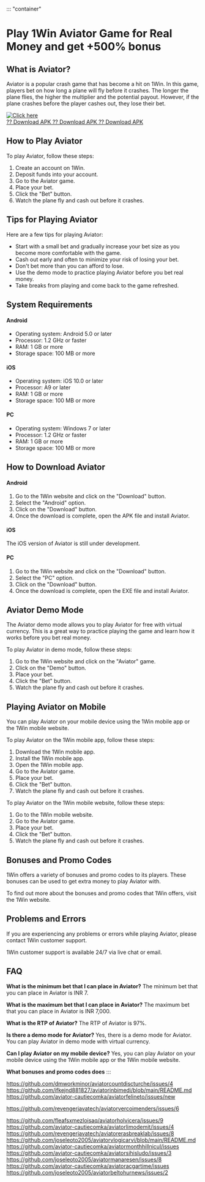 ::: \"container\"
# Play 1Win Aviator Game for Real Money and get +500% bonus

## What is Aviator?

Aviator is a popular crash game that has become a hit on 1Win. In this
game, players bet on how long a plane will fly before it crashes. The
longer the plane flies, the higher the multiplier and the potential
payout. However, if the plane crashes before the player cashes out, they
lose their bet.

[![Click
here](https://readscoops.com/wp-content/uploads/2023/03/Readscoop-aviator-1-1.jpg)](https://traff.sbs/deff)\
[?? Download APK ?? Download APK ?? Download
APK](https://traff.sbs/deff)

## How to Play Aviator

To play Aviator, follow these steps:

1.  Create an account on 1Win.
2.  Deposit funds into your account.
3.  Go to the Aviator game.
4.  Place your bet.
5.  Click the "Bet" button.
6.  Watch the plane fly and cash out before it crashes.

## Tips for Playing Aviator

Here are a few tips for playing Aviator:

-   Start with a small bet and gradually increase your bet size as you
    become more comfortable with the game.
-   Cash out early and often to minimize your risk of losing your bet.
-   Don\'t bet more than you can afford to lose.
-   Use the demo mode to practice playing Aviator before you bet real
    money.
-   Take breaks from playing and come back to the game refreshed.

## System Requirements

#### Android

-   Operating system: Android 5.0 or later
-   Processor: 1.2 GHz or faster
-   RAM: 1 GB or more
-   Storage space: 100 MB or more

#### iOS

-   Operating system: iOS 10.0 or later
-   Processor: A9 or later
-   RAM: 1 GB or more
-   Storage space: 100 MB or more

#### PC

-   Operating system: Windows 7 or later
-   Processor: 1.2 GHz or faster
-   RAM: 1 GB or more
-   Storage space: 100 MB or more

## How to Download Aviator

#### Android

1.  Go to the 1Win website and click on the "Download" button.
2.  Select the "Android" option.
3.  Click on the "Download" button.
4.  Once the download is complete, open the APK file and install
    Aviator.

#### iOS

The iOS version of Aviator is still under development.

#### PC

1.  Go to the 1Win website and click on the "Download" button.
2.  Select the "PC" option.
3.  Click on the "Download" button.
4.  Once the download is complete, open the EXE file and install
    Aviator.

## Aviator Demo Mode

The Aviator demo mode allows you to play Aviator for free with virtual
currency. This is a great way to practice playing the game and learn how
it works before you bet real money.

To play Aviator in demo mode, follow these steps:

1.  Go to the 1Win website and click on the "Aviator" game.
2.  Click on the "Demo" button.
3.  Place your bet.
4.  Click the "Bet" button.
5.  Watch the plane fly and cash out before it crashes.

## Playing Aviator on Mobile

You can play Aviator on your mobile device using the 1Win mobile app or
the 1Win mobile website.

To play Aviator on the 1Win mobile app, follow these steps:

1.  Download the 1Win mobile app.
2.  Install the 1Win mobile app.
3.  Open the 1Win mobile app.
4.  Go to the Aviator game.
5.  Place your bet.
6.  Click the "Bet" button.
7.  Watch the plane fly and cash out before it crashes.

To play Aviator on the 1Win mobile website, follow these steps:

1.  Go to the 1Win mobile website.
2.  Go to the Aviator game.
3.  Place your bet.
4.  Click the "Bet" button.
5.  Watch the plane fly and cash out before it crashes.

## Bonuses and Promo Codes

1Win offers a variety of bonuses and promo codes to its players. These
bonuses can be used to get extra money to play Aviator with.

To find out more about the bonuses and promo codes that 1Win offers,
visit the 1Win website.

## Problems and Errors

If you are experiencing any problems or errors while playing Aviator,
please contact 1Win customer support.

1Win customer support is available 24/7 via live chat or email.

## FAQ

**What is the minimum bet that I can place in Aviator?** The minimum bet
that you can place in Aviator is INR 7.

**What is the maximum bet that I can place in Aviator?** The maximum bet
that you can place in Aviator is INR 7,000.

**What is the RTP of Aviator?** The RTP of Aviator is 97%.

**Is there a demo mode for Aviator?** Yes, there is a demo mode for
Aviator. You can play Aviator in demo mode with virtual currency.

**Can I play Aviator on my mobile device?** Yes, you can play Aviator on
your mobile device using the 1Win mobile app or the 1Win mobile website.

**What bonuses and promo codes does**
:::

https://github.com/dmworkminor/aviatorcountdiscturche/issues/4
https://github.com/ifkejnd881827/aviatorinbimedi/blob/main/README.md
https://github.com/aviator-cautiecomka/aviatorfelineto/issues/new

https://github.com/revengerjavatech/aviatorvercoimenders/issues/6

https://github.com/fleafsxmezloisaq/aviatorholvicera/issues/9
https://github.com/aviator-cautiecomka/aviatorlimodemit/issues/4
https://github.com/revengerjavatech/aviatorerasbreaklab/issues/8
https://github.com/joseleoto2005/aviatorvlogicarvi/blob/main/README.md
https://github.com/aviator-cautiecomka/aviatormonthhillnicul/issues
https://github.com/aviator-cautiecomka/aviatorsihisludo/issues/3
https://github.com/joseleoto2005/aviatormanaresen/issues/8
https://github.com/aviator-cautiecomka/aviatoracgartime/issues
https://github.com/joseleoto2005/aviatorbeltohurnews/issues/2
